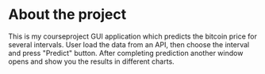 # About the project

This is my courseproject GUI application which predicts the bitcoin price for several intervals. User load the data from an API, then choose the interval and press "Predict" button.
After completing prediction another window opens and show you the results in different charts.
